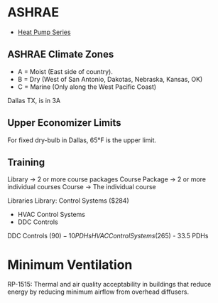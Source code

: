 # ASHRAE

- [Heat Pump Series](https://www.ashrae.org/professional-development/chp-webinars/ashrae-nyserda-community-heat-pump-systems-webinar-series)

## ASHRAE Climate Zones

- A = Moist (East side of country).
- B = Dry (West of San Antonio, Dakotas, Nebraska, Kansas, OK)
- C = Marine (Only along the West Pacific Coast)

Dallas TX, is in 3A

## Upper Economizer Limits

For fixed dry-bulb in Dallas, 65°F is the upper limit.

## Training

Library -> 2 or more course packages
Course Package -> 2 or more individual courses
Course -> The individual course

Libraries
Library: Control Systems ($284)
 - HVAC Control Systems
 - DDC Controls


DDC Controls ($90) - 10 PDHs
HVAC Control Systems ($265) - 33.5 PDHs

# Minimum Ventilation

RP-1515: Thermal and air quality acceptability in buildings that reduce energy by reducing minimum airflow from overhead diffusers.
